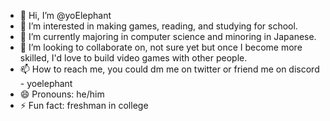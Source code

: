 - 👋 Hi, I’m @yoElephant
- 👀 I’m interested in making games, reading, and studying for school.
- 🌱 I’m currently majoring in computer science and minoring in Japanese.
- 💞️ I’m looking to collaborate on, not sure yet but once I become more skilled, I'd love to build video games with other people.
- 📫 How to reach me, you could dm me on twitter or friend me on discord - yoelephant
- 😄 Pronouns: he/him
- ⚡ Fun fact: freshman in college

<!---
yoElephant/yoElephant is a ✨ special ✨ repository because its `README.md` (this file) appears on your GitHub profile.
You can click the Preview link to take a look at your changes.
--->
